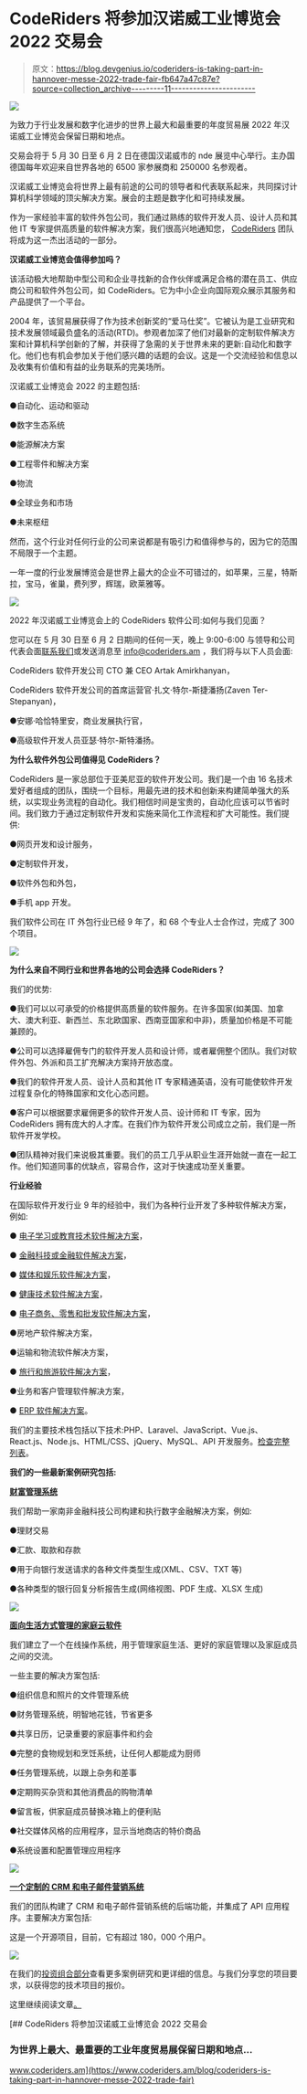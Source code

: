 # CodeRiders 将参加汉诺威工业博览会 2022 交易会

> 原文：<https://blog.devgenius.io/coderiders-is-taking-part-in-hannover-messe-2022-trade-fair-fb647a47c87e?source=collection_archive---------11----------------------->

![](img/436607c8d2815749bd42dfe36bdd79c0.png)

为致力于行业发展和数字化进步的世界上最大和最重要的年度贸易展 2022 年汉诺威工业博览会保留日期和地点。

交易会将于 5 月 30 日至 6 月 2 日在德国汉诺威市的 nde 展览中心举行。主办国德国每年欢迎来自世界各地的 6500 家参展商和 250000 名参观者。

汉诺威工业博览会将世界上最有前途的公司的领导者和代表联系起来，共同探讨计算机科学领域的顶尖解决方案。展会的主题是数字化和可持续发展。

作为一家经验丰富的软件外包公司，我们通过熟练的软件开发人员、设计人员和其他 IT 专家提供高质量的软件解决方案，我们很高兴地通知您， [CodeRiders](https://www.coderiders.am/) 团队将成为这一杰出活动的一部分。

**汉诺威工业博览会值得参加吗？**

该活动极大地帮助中型公司和企业寻找新的合作伙伴或满足合格的潜在员工、供应商公司和软件外包公司，如 CodeRiders。它为中小企业向国际观众展示其服务和产品提供了一个平台。

2004 年，该贸易展获得了作为技术创新奖的“爱马仕奖”。它被认为是工业研究和技术发展领域最负盛名的活动(RTD)。参观者加深了他们对最新的定制软件解决方案和计算机科学创新的了解，并获得了急需的关于世界未来的更新:自动化和数字化。他们也有机会参加关于他们感兴趣的话题的会议。这是一个交流经验和信息以及收集有价值和有益的业务联系的完美场所。

汉诺威工业博览会 2022 的主题包括:

●自动化、运动和驱动

●数字生态系统

●能源解决方案

●工程零件和解决方案

●物流

●全球业务和市场

●未来枢纽

然而，这个行业对任何行业的公司来说都是有吸引力和值得参与的，因为它的范围不局限于一个主题。

一年一度的行业发展博览会是世界上最大的企业不可错过的，如苹果，三星，特斯拉，宝马，雀巢，费列罗，辉瑞，欧莱雅等。

![](img/815b54b89bf0af3d8bc9546672145758.png)

2022 年汉诺威工业博览会上的 CodeRiders 软件公司:如何与我们见面？

您可以在 5 月 30 日至 6 月 2 日期间的任何一天，晚上 9:00-6:00 与领导和公司代表会面[联系我们](https://www.coderiders.am/contact-us)或发送消息至 [info@coderiders.am](mailto:info@coderiders.am) ，我们将与以下人员会面:

CodeRiders 软件开发公司 CTO 兼 CEO Artak Amirkhanyan，

CodeRiders 软件开发公司的首席运营官·扎文·特尔-斯捷潘扬(Zaven Ter-Stepanyan)，

●安娜·哈恰特里安，商业发展执行官，

●高级软件开发人员亚瑟·特尔-斯特潘扬。

**为什么软件外包公司值得见 CodeRiders？**

CodeRiders 是一家总部位于亚美尼亚的软件开发公司。我们是一个由 16 名技术爱好者组成的团队，围绕一个目标，用最先进的技术和创新来构建简单强大的系统，以实现业务流程的自动化。我们相信时间是宝贵的，自动化应该可以节省时间。我们致力于通过定制软件开发和实施来简化工作流程和扩大可能性。我们提供:

●网页开发和设计服务，

●定制软件开发，

●软件外包和外包，

●手机 app 开发。

我们软件公司在 IT 外包行业已经 9 年了，和 68 个专业人士合作过，完成了 300 个项目。

![](img/ce07f2ef0b456ede7eb32d5b03b0dd20.png)

**为什么来自不同行业和世界各地的公司会选择 CodeRiders？**

我们的优势:

●我们可以以可承受的价格提供高质量的软件服务。在许多国家(如美国、加拿大、澳大利亚、新西兰、东北欧国家、西南亚国家和中非)，质量加价格是不可能兼顾的。

●公司可以选择雇佣专门的软件开发人员和设计师，或者雇佣整个团队。我们对软件外包、外派和员工扩充解决方案持开放态度。

●我们的软件开发人员、设计人员和其他 IT 专家精通英语，没有可能使软件开发过程复杂化的特殊国家和文化心态问题。

●客户可以根据要求雇佣更多的软件开发人员、设计师和 IT 专家，因为 CodeRiders 拥有庞大的人才库。在我们作为软件开发公司成立之前，我们是一所软件开发学校。

●团队精神对我们来说极其重要。我们的员工几乎从职业生涯开始就一直在一起工作。他们知道同事的优缺点，容易合作，这对于快速成功至关重要。

**行业经验**

在国际软件开发行业 9 年的经验中，我们为各种行业开发了多种软件解决方案，例如:

● [电子学习或教育技术软件解决方案](https://www.coderiders.am/blog/revolutionary-e-learning-software-solutions)，

● [金融科技或金融软件解决方案](https://www.coderiders.am/blog/top-fintech-solutions-how-did-we-live-without-them)，

● [媒体和娱乐软件解决方案](https://www.coderiders.am/blog/best-media-entertainment-software-solutions-to-stay-updated)，

● [健康技术软件解决方案](https://www.coderiders.am/blog/top-healthtech-solutions-saving-millions-of-lives-during-covid)，

● [电子商务、零售和批发软件解决方案](https://www.coderiders.am/blog/e-commerce-and-retail-solutions-are-stepping-up-during-covid-19-pandemic)，

●房地产软件解决方案，

●运输和物流软件解决方案，

● [旅行和旅游软件解决方案](https://www.coderiders.am/blog/software-solutions-for-the-business-of-travel-in-2022)，

●业务和客户管理软件解决方案，

● [ERP 软件解决方案](https://www.coderiders.am/blog/is-erp-software-implementation-a-justified-investment)。

我们的主要技术栈包括以下技术:PHP、Laravel、JavaScript、Vue.js、React.js、Node.js、HTML/CSS、jQuery、MySQL、API 开发服务。[检查完整列表](https://www.coderiders.am/services#technologies)。

**我们的一些最新案例研究包括:**

[**财富管理系统**](https://www.coderiders.am/portfolio#binarycity)

我们帮助一家南非金融科技公司构建和执行数字金融解决方案，例如:

●理财交易

●汇款、取款和存款

●用于向银行发送请求的各种文件类型生成(XML、CSV、TXT 等)

●各种类型的银行回复分析报告生成(网络视图、PDF 生成、XLSX 生成)

![](img/d69cff82b915386e19420f7c3f560f94.png)

[**面向生活方式管理的家庭云软件**](https://www.coderiders.am/portfolio#dwel)

我们建立了一个在线操作系统，用于管理家庭生活、更好的家庭管理以及家庭成员之间的交流。

一些主要的解决方案包括:

●组织信息和照片的文件管理系统

●财务管理系统，明智地花钱，节省更多

●共享日历，记录重要的家庭事件和约会

●完整的食物规划和烹饪系统，让任何人都能成为厨师

●任务管理系统，以跟上杂务和差事

●定期购买杂货和其他消费品的购物清单

●留言板，供家庭成员替换冰箱上的便利贴

●社交媒体风格的应用程序，显示当地商店的特价商品

●系统设置和配置管理应用程序

![](img/aee01a016a9adf1c22ac781ab4db6973.png)

[**一个定制的 CRM 和电子邮件营销系统**](https://www.coderiders.am/portfolio#worldsoftag)

我们的团队构建了 CRM 和电子邮件营销系统的后端功能，并集成了 API 应用程序。主要解决方案包括:

这是一个开源项目，目前，它有超过 180，000 个用户。

![](img/4bb4afc6c969d6677795570c9120563d.png)

在我们的[投资组合部分](https://www.coderiders.am/portfolio)查看更多案例研究和更详细的信息。与我们分享您的项目要求，以获得您的技术项目的报价。

这里继续阅读文章[。](https://www.coderiders.am/blog/coderiders-is-taking-part-in-hannover-messe-2022-trade-fair)

[](https://www.coderiders.am/blog/coderiders-is-taking-part-in-hannover-messe-2022-trade-fair) [## CodeRiders 将参加汉诺威工业博览会 2022 交易会

### 为世界上最大、最重要的工业年度贸易展保留日期和地点…

www.coderiders.am](https://www.coderiders.am/blog/coderiders-is-taking-part-in-hannover-messe-2022-trade-fair)